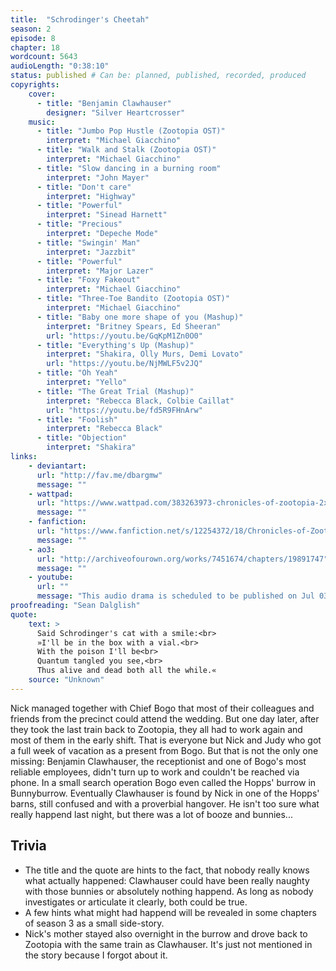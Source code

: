 ```yaml
---
title:  "Schrodinger's Cheetah"
season: 2
episode: 8
chapter: 18
wordcount: 5643
audioLength: "0:38:10"
status: published # Can be: planned, published, recorded, produced
copyrights:
    cover:
      - title: "Benjamin Clawhauser"
        designer: "Silver Heartcrosser"
    music:
      - title: "Jumbo Pop Hustle (Zootopia OST)"
        interpret: "Michael Giacchino"
      - title: "Walk and Stalk (Zootopia OST)"
        interpret: "Michael Giacchino"
      - title: "Slow dancing in a burning room"
        interpret: "John Mayer"
      - title: "Don't care"
        interpret: "Highway"
      - title: "Powerful"
        interpret: "Sinead Harnett"
      - title: "Precious"
        interpret: "Depeche Mode"
      - title: "Swingin' Man"
        interpret: "Jazzbit"
      - title: "Powerful"
        interpret: "Major Lazer"
      - title: "Foxy Fakeout"
        interpret: "Michael Giacchino"
      - title: "Three-Toe Bandito (Zootopia OST)"
        interpret: "Michael Giacchino"
      - title: "Baby one more shape of you (Mashup)"
        interpret: "Britney Spears, Ed Sheeran"
        url: "https://youtu.be/GqKpM1Zn0O0"
      - title: "Everything's Up (Mashup)"
        interpret: "Shakira, Olly Murs, Demi Lovato"
        url: "https://youtu.be/NjMWLF5v2JQ"
      - title: "Oh Yeah"
        interpret: "Yello"
      - title: "The Great Trial (Mashup)"
        interpret: "Rebecca Black, Colbie Caillat"
        url: "https://youtu.be/fd5R9FHnArw"
      - title: "Foolish"
        interpret: "Rebecca Black"
      - title: "Objection"
        interpret: "Shakira"
links:
    - deviantart:
      url: "http://fav.me/dbargmw"
      message: ""
    - wattpad:
      url: "https://www.wattpad.com/383263973-chronicles-of-zootopia-2x08-schrodinger%27s-cheetah"
      message: ""
    - fanfiction:
      url: "https://www.fanfiction.net/s/12254372/18/Chronicles-of-Zootopia"
      message: ""
    - ao3:
      url: "http://archiveofourown.org/works/7451674/chapters/19891747"
      message: ""
    - youtube:
      url: ""
      message: "This audio drama is scheduled to be published on Jul 03, 2017!"
proofreading: "Sean Dalglish"
quote:
    text: > 
      Said Schrodinger's cat with a smile:<br>
      »I'll be in the box with a vial.<br>
      With the poison I'll be<br>
      Quantum tangled you see,<br>
      Thus alive and dead both all the while.«
    source: "Unknown"
---
```

Nick managed together with Chief Bogo that most of their colleagues and friends from the precinct could attend the wedding. But one day later, after they took the last train back to Zootopia, they all had to work again and most of them in the early shift. That is everyone but Nick and Judy who got a full week of vacation as a present from Bogo. But that is not the only one missing: Benjamin Clawhauser, the receptionist and one of Bogo's most reliable employees, didn't turn up to work and couldn't be reached via phone. In a small search operation Bogo even called the Hopps' burrow in Bunnyburrow. Eventually Clawhauser is found by Nick in one of the Hopps' barns, still confused and with a proverbial hangover. He isn't too sure what really happend last night, but there was a lot of booze and bunnies...

## Trivia
 * The title and the quote are hints to the fact, that nobody really knows what actually happened: Clawhauser could have been really naughty with those bunnies or absolutely nothing happend. As long as nobody investigates or articulate it clearly, both could be true.
 * A few hints what might had happend will be revealed in some chapters of season 3 as a small side-story.
 * Nick's mother stayed also overnight in the burrow and drove back to Zootopia with the same train as Clawhauser. It's just not mentioned in the story because I forgot about it.